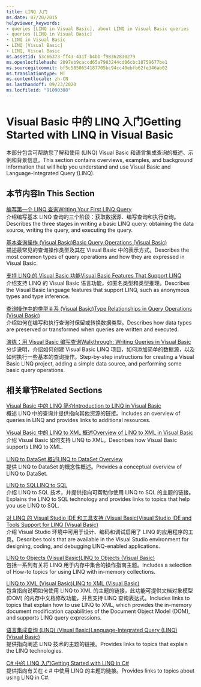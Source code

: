```yaml
---
title: LINQ 入门
ms.date: 07/20/2015
helpviewer_keywords:
- queries [LINQ in Visual Basic], about LINQ in Visual Basic queries
- queries [LINQ in Visual Basic]
- LINQ in Visual Basic
- LINQ [Visual Basic]
- LINQ, Visual Basic
ms.assetid: 53c66373-ff43-431f-b4bb-f98362830279
ms.openlocfilehash: 2097eb9caccd65a7983244cd06cbc18759677be1
ms.sourcegitcommit: bf5c5850654187705bc94cc40ebfb62fe346ab02
ms.translationtype: MT
ms.contentlocale: zh-CN
ms.lasthandoff: 09/23/2020
ms.locfileid: "91090308"
---
```

# <a name="getting-started-with-linq-in-visual-basic"></a><span data-ttu-id="72dee-102">Visual Basic 中的 LINQ 入门</span><span class="sxs-lookup"><span data-stu-id="72dee-102">Getting Started with LINQ in Visual Basic</span></span>

<span data-ttu-id="72dee-103">本部分包含可帮助您了解和使用 (LINQ) Visual Basic 和语言集成查询的概述、示例和背景信息。</span><span class="sxs-lookup"><span data-stu-id="72dee-103">This section contains overviews, examples, and background information that will help you understand and use Visual Basic and Language-Integrated Query (LINQ).</span></span>  
  
## <a name="in-this-section"></a><span data-ttu-id="72dee-104">本节内容</span><span class="sxs-lookup"><span data-stu-id="72dee-104">In This Section</span></span>  

 [<span data-ttu-id="72dee-105">编写第一个 LINQ 查询</span><span class="sxs-lookup"><span data-stu-id="72dee-105">Writing Your First LINQ Query</span></span>](writing-your-first-linq-query.md)  
 <span data-ttu-id="72dee-106">介绍编写基本 LINQ 查询的三个阶段：获取数据源、编写查询和执行查询。</span><span class="sxs-lookup"><span data-stu-id="72dee-106">Describes the three stages in writing a basic LINQ query: obtaining the data source, writing the query, and executing the query.</span></span>  
  
 [<span data-ttu-id="72dee-107">基本查询操作 (Visual Basic)</span><span class="sxs-lookup"><span data-stu-id="72dee-107">Basic Query Operations (Visual Basic)</span></span>](basic-query-operations.md)  
 <span data-ttu-id="72dee-108">描述最常见的查询操作类型及其在 Visual Basic 中的表示方式。</span><span class="sxs-lookup"><span data-stu-id="72dee-108">Describes the most common types of query operations and how they are expressed in Visual Basic.</span></span>  
  
 [<span data-ttu-id="72dee-109">支持 LINQ 的 Visual Basic 功能</span><span class="sxs-lookup"><span data-stu-id="72dee-109">Visual Basic Features That Support LINQ</span></span>](features-that-support-linq.md)  
 <span data-ttu-id="72dee-110">介绍支持 LINQ 的 Visual Basic 语言功能，如匿名类型和类型推理。</span><span class="sxs-lookup"><span data-stu-id="72dee-110">Describes the Visual Basic language features that support LINQ, such as anonymous types and type inference.</span></span>  
  
 [<span data-ttu-id="72dee-111">查询操作中的类型关系 (Visual Basic)</span><span class="sxs-lookup"><span data-stu-id="72dee-111">Type Relationships in Query Operations (Visual Basic)</span></span>](type-relationships-in-query-operations.md)  
 <span data-ttu-id="72dee-112">介绍如何在编写和执行查询时保留或转换数据类型。</span><span class="sxs-lookup"><span data-stu-id="72dee-112">Describes how data types are preserved or transformed when queries are written and executed.</span></span>  
  
 [<span data-ttu-id="72dee-113">演练：用 Visual Basic 编写查询</span><span class="sxs-lookup"><span data-stu-id="72dee-113">Walkthrough: Writing Queries in Visual Basic</span></span>](walkthrough-writing-queries.md)  
 <span data-ttu-id="72dee-114">分步说明，介绍如何创建 Visual Basic LINQ 项目，如何添加简单的数据源，以及如何执行一些基本的查询操作。</span><span class="sxs-lookup"><span data-stu-id="72dee-114">Step-by-step instructions for creating a Visual Basic LINQ project, adding a simple data source, and performing some basic query operations.</span></span>  
  
## <a name="related-sections"></a><span data-ttu-id="72dee-115">相关章节</span><span class="sxs-lookup"><span data-stu-id="72dee-115">Related Sections</span></span>  

 [<span data-ttu-id="72dee-116">Visual Basic 中的 LINQ 简介</span><span class="sxs-lookup"><span data-stu-id="72dee-116">Introduction to LINQ in Visual Basic</span></span>](../../language-features/linq/introduction-to-linq.md)  
 <span data-ttu-id="72dee-117">概述 LINQ 中的查询并提供指向其他资源的链接。</span><span class="sxs-lookup"><span data-stu-id="72dee-117">Includes an overview of queries in LINQ and provides links to additional resources.</span></span>  
  
 [<span data-ttu-id="72dee-118">Visual Basic 中的 LINQ to XML 概述</span><span class="sxs-lookup"><span data-stu-id="72dee-118">Overview of LINQ to XML in Visual Basic</span></span>](../../language-features/xml/overview-of-linq-to-xml.md)  
 <span data-ttu-id="72dee-119">介绍 Visual Basic 如何支持 LINQ to XML。</span><span class="sxs-lookup"><span data-stu-id="72dee-119">Describes how Visual Basic supports LINQ to XML.</span></span>  
  
 [<span data-ttu-id="72dee-120">LINQ to DataSet 概述</span><span class="sxs-lookup"><span data-stu-id="72dee-120">LINQ to DataSet Overview</span></span>](../../../../framework/data/adonet/linq-to-dataset-overview.md)  
 <span data-ttu-id="72dee-121">提供 LINQ to DataSet 的概念性概述。</span><span class="sxs-lookup"><span data-stu-id="72dee-121">Provides a conceptual overview of LINQ to DataSet.</span></span>  
  
 [<span data-ttu-id="72dee-122">LINQ to SQL</span><span class="sxs-lookup"><span data-stu-id="72dee-122">LINQ to SQL</span></span>](../../../../framework/data/adonet/sql/linq/index.md)  
 <span data-ttu-id="72dee-123">介绍 LINQ to SQL 技术，并提供指向可帮助你使用 LINQ to SQL 的主题的链接。</span><span class="sxs-lookup"><span data-stu-id="72dee-123">Explains the LINQ to SQL technology and provides links to topics that help you use LINQ to SQL.</span></span>  
  
 [<span data-ttu-id="72dee-124">对 LINQ 的 Visual Studio IDE 和工具支持 (Visual Basic)</span><span class="sxs-lookup"><span data-stu-id="72dee-124">Visual Studio IDE and Tools Support for LINQ (Visual Basic)</span></span>](visual-studio-ide-and-tools-support-for-linq.md)  
 <span data-ttu-id="72dee-125">介绍 Visual Studio 环境中可用于设计、编码和调试启用了 LINQ 的应用程序的工具。</span><span class="sxs-lookup"><span data-stu-id="72dee-125">Describes tools that are available in the Visual Studio environment for designing, coding, and debugging LINQ-enabled applications.</span></span>  
  
 [<span data-ttu-id="72dee-126">LINQ to Objects (Visual Basic)</span><span class="sxs-lookup"><span data-stu-id="72dee-126">LINQ to Objects (Visual Basic)</span></span>](linq-to-objects.md)  
 <span data-ttu-id="72dee-127">包括一系列有关将 LINQ 用于内存中集合的操作指南主题。</span><span class="sxs-lookup"><span data-stu-id="72dee-127">Includes a selection of How-to topics for using LINQ with in-memory collections.</span></span>  
  
 [<span data-ttu-id="72dee-128">LINQ to XML (Visual Basic)</span><span class="sxs-lookup"><span data-stu-id="72dee-128">LINQ to XML (Visual Basic)</span></span>](../../../../standard/linq/linq-xml-overview.md)  
 <span data-ttu-id="72dee-129">包含指向说明如何使用 LINQ to XML 的主题的链接，此功能可提供文档对象模型 (DOM) 的内存中文档修改功能，并且支持 LINQ 查询表达式。</span><span class="sxs-lookup"><span data-stu-id="72dee-129">Includes links to topics that explain how to use LINQ to XML, which provides the in-memory document modification capabilities of the Document Object Model (DOM), and supports LINQ query expressions.</span></span>  
  
 [<span data-ttu-id="72dee-130">语言集成查询 (LINQ) (Visual Basic)</span><span class="sxs-lookup"><span data-stu-id="72dee-130">Language-Integrated Query (LINQ) (Visual Basic)</span></span>](index.md)  
 <span data-ttu-id="72dee-131">提供指向阐述 LINQ 技术的主题的链接。</span><span class="sxs-lookup"><span data-stu-id="72dee-131">Provides links to topics that explain the LINQ technologies.</span></span>  
  
 [<span data-ttu-id="72dee-132">C# 中的 LINQ 入门</span><span class="sxs-lookup"><span data-stu-id="72dee-132">Getting Started with LINQ in C#</span></span>](../../../../csharp/programming-guide/concepts/linq/index.md)  
 <span data-ttu-id="72dee-133">提供指向有关在 c # 中使用 LINQ 的主题的链接。</span><span class="sxs-lookup"><span data-stu-id="72dee-133">Provides links to topics about using LINQ in C#.</span></span>
